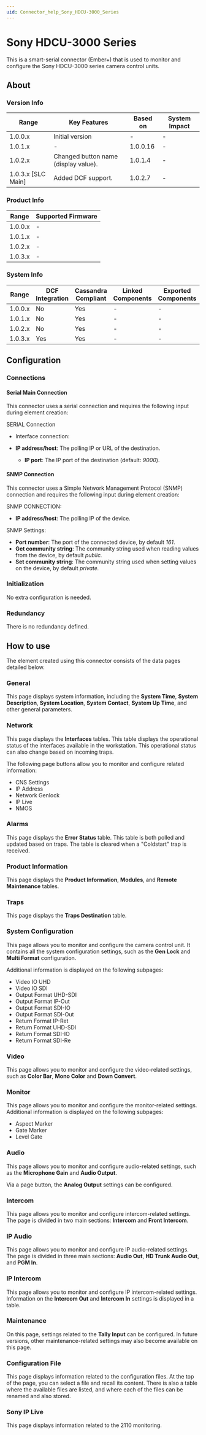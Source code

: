 ```yaml
---
uid: Connector_help_Sony_HDCU-3000_Series
---
```


# Sony HDCU-3000 Series

This is a smart-serial connector (Ember+) that is used to monitor and configure the Sony HDCU-3000 series camera control units.

## About

### Version Info

| **Range**            | **Key Features**                     | **Based on** | **System Impact** |
|----------------------|--------------------------------------|--------------|-------------------|
| 1.0.0.x              | Initial version                      | \-           | \-                |
| 1.0.1.x              | \-                                   | 1.0.0.16     | \-                |
| 1.0.2.x              | Changed button name (display value). | 1.0.1.4      | \-                |
| 1.0.3.x \[SLC Main\] | Added DCF support.                   | 1.0.2.7      | \-                |

### Product Info

| **Range** | **Supported Firmware** |
|-----------|------------------------|
| 1.0.0.x   | \-                     |
| 1.0.1.x   | \-                     |
| 1.0.2.x   | \-                     |
| 1.0.3.x   | \-                     |

### System Info

| **Range** | **DCF Integration** | **Cassandra Compliant** | **Linked Components** | **Exported Components** |
|-----------|---------------------|-------------------------|-----------------------|-------------------------|
| 1.0.0.x   | No                  | Yes                     | \-                    | \-                      |
| 1.0.1.x   | No                  | Yes                     | \-                    | \-                      |
| 1.0.2.x   | No                  | Yes                     | \-                    | \-                      |
| 1.0.3.x   | Yes                 | Yes                     | \-                    | \-                      |

## Configuration

### Connections

#### Serial Main Connection

This connector uses a serial connection and requires the following input during element creation:

SERIAL Connection

- Interface connection:

- **IP address/host**: The polling IP or URL of the destination.
  - **IP port**: The IP port of the destination (default: *9000*).

#### SNMP Connection

This connector uses a Simple Network Management Protocol (SNMP) connection and requires the following input during element creation:

SNMP CONNECTION:

- **IP address/host**: The polling IP of the device.

SNMP Settings:

- **Port number**: The port of the connected device, by default *161*.
- **Get community string**: The community string used when reading values from the device, by default *public.*
- **Set community string**: The community string used when setting values on the device, by default *private.*

### Initialization

No extra configuration is needed.

### Redundancy

There is no redundancy defined.

## How to use

The element created using this connector consists of the data pages detailed below.

### General

This page displays system information, including the **System Time**, **System Description**, **System Location**, **System Contact**, **System Up Time**, and other general parameters.

### Network

This page displays the **Interfaces** tables. This table displays the operational status of the interfaces available in the workstation. This operational status can also change based on incoming traps.

The following page buttons allow you to monitor and configure related information:

- CNS Settings
- IP Address
- Network Genlock
- IP Live
- NMOS

### Alarms

This page displays the **Error Status** table. This table is both polled and updated based on traps. The table is cleared when a "Coldstart" trap is received.

### Product Information

This page displays the **Product Information**, **Modules**, and **Remote Maintenance** tables.

### Traps

This page displays the **Traps Destination** table.

### System Configuration

This page allows you to monitor and configure the camera control unit. It contains all the system configuration settings, such as the **Gen Lock** and **Multi Format** configuration.

Additional information is displayed on the following subpages:

- Video IO UHD
- Video IO SDI
- Output Format UHD-SDI
- Output Format IP-Out
- Output Format SDI-IO
- Output Format SDI-Out
- Return Format IP-Ret
- Return Format UHD-SDI
- Return Format SDI-IO
- Return Format SDI-Re

### Video

This page allows you to monitor and configure the video-related settings, such as **Color Bar**, **Mono Color** and **Down Convert**.

### Monitor

This page allows you to monitor and configure the monitor-related settings. Additional information is displayed on the following subpages:

- Aspect Marker
- Gate Marker
- Level Gate

### Audio

This page allows you to monitor and configure audio-related settings, such as the **Microphone Gain** and **Audio Output**.

Via a page button, the **Analog Output** settings can be configured.

### Intercom

This page allows you to monitor and configure intercom-related settings. The page is divided in two main sections: **Intercom** and **Front Intercom**.

### IP Audio

This page allows you to monitor and configure IP audio-related settings. The page is divided in three main sections: **Audio Out**, **HD Trunk Audio Out**, and **PGM In**.

### IP Intercom

This page allows you to monitor and configure IP intercom-related settings. Information on the **Intercom Out** and **Intercom In** settings is displayed in a table.

### Maintenance

On this page, settings related to the **Tally Input** can be configured. In future versions, other maintenance-related settings may also become available on this page.

### Configuration File

This page displays information related to the configuration files. At the top of the page, you can select a file and recall its content. There is also a table where the available files are listed, and where each of the files can be renamed and also stored.

### Sony IP Live

This page displays information related to the 2110 monitoring.
